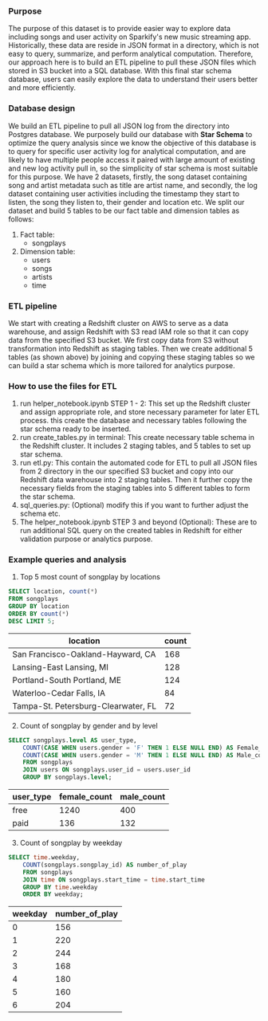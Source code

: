 ### Purpose
The purpose of this dataset is to provide easier way to explore data including songs and user activity on Sparkify's new music streaming app. Historically, these data are reside in JSON format in a directory, which is not easy to query, summarize, and perform analytical computation. Therefore, our approach here is to build an ETL pipeline to pull these JSON files which stored in S3 bucket into a SQL database. With this final star schema database, users can easily explore the data to understand their users better and more efficiently.  


### Database design
We build an ETL pipeline to pull all JSON log from the directory into Postgres database. We purposely build our database with **Star Schema** to optimize the query analysis since we know the objective of this database is to query for specific user activity log for analytical computation, and are likely to have multiple people access it paired with large amount of existing and new log activity pull in, so the simplicity of star schema is most suitable for this purpose. We have 2 datasets, firstly, the song dataset containing song and artist metadata such as title are artist name, and secondly, the log dataset containing user activities including the timestamp they start to listen, the song they listen to, their gender and location etc. We split our dataset and build 5 tables to be our fact table and dimension tables as follows:
1. Fact table: 
    - songplays
2. Dimension table:
    - users
    - songs
    - artists
    - time

### ETL pipeline
We start with creating a Redshift cluster on AWS to serve as a data warehouse, and assign Redshift with S3 read IAM role so that it can copy data from the specified S3 bucket. We first copy data from S3 without transformation into Redshift as staging tables. Then we create additional 5 tables (as shown above) by joining and copying these staging tables so we can build a star schema which is more tailored for analytics purpose.

### How to use the files for ETL
1. run helper_notebook.ipynb STEP 1 - 2: This set up the Redshift cluster and assign appropriate role, and store necessary parameter for later ETL process.  this create the database and necessary tables following the star schema ready to be inserted.
2. run create_tables.py in terminal: This create necessary table schema in the Redshift cluster. It includes 2 staging tables, and 5 tables to set up star schema. 
3. run etl.py: This contain the automated code for ETL to pull all JSON files from 2 directory in the our specified S3 bucket and copy into our Redshift data warehouse into 2 staging tables. Then it further copy the necessary fields from the staging tables into 5 different tables to form the star schema. 
4. sql_queries.py: (Optional) modify this if you want to further adjust the schema etc.
5. The helper_notebook.ipynb STEP 3 and beyond (Optional): These are to run additional SQL query on the created tables in Redshift for either validation purpose or analytics purpose.

### Example queries and analysis

1. Top 5 most count of songplay by locations
```sql
SELECT location, count(*) 
FROM songplays 
GROUP BY location 
ORDER BY count(*) 
DESC LIMIT 5;
```

| location | count |
| ---------| -------|
|San Francisco-Oakland-Hayward, CA | 168 |
|Lansing-East Lansing, MI | 128 |
|Portland-South Portland, ME | 124 |
|Waterloo-Cedar Falls, IA | 84 |
|Tampa-St. Petersburg-Clearwater, FL | 72 |



2. Count of songplay by gender and by level
```sql
SELECT songplays.level AS user_type, 
    COUNT(CASE WHEN users.gender = 'F' THEN 1 ELSE NULL END) AS Female_count, 
    COUNT(CASE WHEN users.gender = 'M' THEN 1 ELSE NULL END) AS Male_count 
    FROM songplays 
    JOIN users ON songplays.user_id = users.user_id 
    GROUP BY songplays.level;
```

|user_type | female_count | male_count |
| ---------| -------------| ----------|
| free | 1240 | 400 |
| paid | 136 | 132 |



3. Count of songplay by weekday
```sql
SELECT time.weekday, 
    COUNT(songplays.songplay_id) AS number_of_play 
    FROM songplays 
    JOIN time ON songplays.start_time = time.start_time 
    GROUP BY time.weekday 
    ORDER BY weekday;
```

|weekday | number_of_play |
| ---------| -------------|
| 0 | 156 |
| 1 | 220 |
| 2 | 244 |
| 3 | 168 |
| 4 | 180 |
| 5 | 160  |
| 6 | 204  |


